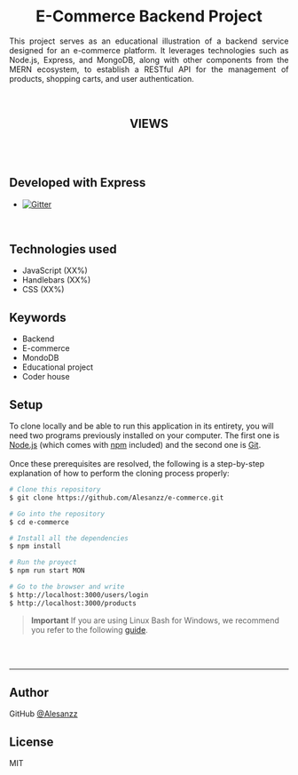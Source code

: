 <h1 align="center">
E-Commerce Backend Project
</h1> 

<p align="justify">This project serves as an educational illustration of a backend service designed for an e-commerce platform. It leverages technologies such as Node.js, Express, and MongoDB, along with other components from the MERN ecosystem, to establish a RESTful API for the management of products, shopping carts, and user authentication.</p>
<br>

<h2 align="center">
VIEWS
</h2>


 <br> <br>
##  Developed with Express
  - <a href="https://www.npmjs.com/package/express">
    <img src="https://badge.fury.io/js/express.svg"
         alt="Gitter">
  </a>
  
  <br>

## Technologies used

- JavaScript (XX%)
- Handlebars (XX%)
- CSS (XX%)

## Keywords

- Backend
- E-commerce
- MondoDB
- Educational project
- Coder house

## Setup

To clone locally and be able to run this application in its entirety, you will need two programs previously installed on your computer. The first one is [Node.js](https://nodejs.org/en/download/) (which comes with [npm](http://npmjs.com) included) and the second one is [Git](https://git-scm.com).
<br>
<br>
Once these prerequisites are resolved, the following is a step-by-step explanation of how to perform the cloning process properly:

```bash
# Clone this repository
$ git clone https://github.com/Alesanzz/e-commerce.git

# Go into the repository
$ cd e-commerce

# Install all the dependencies
$ npm install

# Run the proyect
$ npm run start MON

# Go to the browser and write
$ http://localhost:3000/users/login
$ http://localhost:3000/products
```

> **Important**
> If you are using Linux Bash for Windows, we recommend you refer to the following [guide](https://www.howtogeek.com/261575/how-to-run-graphical-linux-desktop-applications-from-windows-10s-bash-shell/).

<br><br>

---
## Author

GitHub [@Alesanzz](https://github.com/Alesanzz)  

## License

MIT